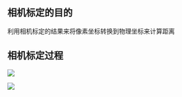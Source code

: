 ## 相机标定的目的

利用相机标定的结果来将像素坐标转换到物理坐标来计算距离

## 相机标定过程

![](D:\GitRepository\MyMark\img\2023-05-10-15-58-12-0cdcadebfef19904f4e91edd3983c2bb_v2-665648ff84735e54ea26e34ed9096ba8_720w.webp)

![](D:\GitRepository\MyMark\img\2023-05-10-15-58-19-2536ff744d73cd15fdd46fd0ed99228b_v2-7813885e0d781a4301feee1ce9f52041_720w.webp)
